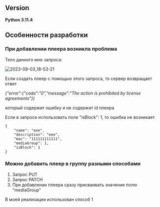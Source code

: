 ## Version
**Python 3.11.4**
## Особенности разработки
### При добавлении плеера возникла проблема
Тело данного мне запроса:

![2023-09-03_18-53-21](https://github.com/Tonmecool/ElecardTest/assets/86359009/dc446533-e252-4a60-ab58-97746f36012d)

Если создать плеер с помощью этого запроса, то сервер возвращает ответ 

*{"error":{"code":"0","message":"The action is prohibited by license agreements"}}*

который содержит ошибку и не содержит id плеера

Если в запросе использовать поле "isBlock": 1, то ошибка не возникает


````
{
    "name": "eee",
    "description": "eee",
    "mac": "111111111111",
    "mediaGroup": 1,
    "isBlock": 1
}
````

### Можно добавить плеер в группу разными способами

1. Запрос PUT
2. Запрос PATCH
3. При добавлении плеера сразу присваивать значение полю "mediaGroup"

В моей реализации использован способ 1
